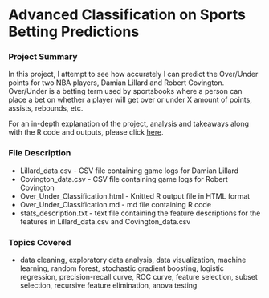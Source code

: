 # Advanced Classification on Sports Betting Predictions

### Project Summary 

In this project, I attempt to see how accurately I can predict the Over/Under points for two NBA players, Damian Lillard and Robert Covington. Over/Under is a betting term used by sportsbooks where a person can place a bet on whether a player will get over or under X amount of points, assists, rebounds, etc. 

For an in-depth explanation of the project, analysis and takeaways along with the R code and outputs, 
please click [here](https://htmlpreview.github.io/?https://raw.githubusercontent.com/matthew-macwan/Over_Under_Classification_in_R/main/Over_Under_Classification.html?token=AVKWQJ2ZBFTTH3VHTFLMAR3BZ5QQA).

### File Description 

- Lillard_data.csv - CSV file containing game logs for Damian Lillard 
- Covington_data.csv - CSV file containing game logs for Robert Covington 
- Over_Under_Classification.html - Knitted R output file in HTML format
- Over_Under_Classification.md - md file containing R code 
- stats_description.txt - text file containing the feature descriptions for the features in Lillard_data.csv and Covington_data.csv

### Topics Covered

- data cleaning, exploratory data analysis, data visualization, machine learning, random forest, stochastic gradient boosting, logistic regression, precision-recall curve, ROC curve, feature selection, subset selection, recursive feature elimination, anova testing
